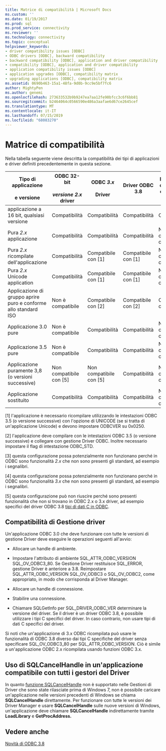 ```yaml
---
title: Matrice di compatibilità | Microsoft Docs
ms.custom: ''
ms.date: 01/19/2017
ms.prod: sql
ms.prod_service: connectivity
ms.reviewer: ''
ms.technology: connectivity
ms.topic: conceptual
helpviewer_keywords:
- driver compatibility issues [ODBC]
- ODBC drivers [ODBC], backward compatibility
- backward compatibility [ODBC], application and driver compatibility
- compatibility [ODBC], application and driver compatibility
- application compatibility issues [ODBC]
- application upgrades [ODBC], compatibility matrix
- upgrading applications [ODBC], compatibility matrix
ms.assetid: 0690b463-15a1-48fa-9d0b-9cc9e5bf7fc6
author: MightyPen
ms.author: genemi
ms.openlocfilehash: 273633532b9b9247ea7aa12fe90bfcc3c6f6bb81
ms.sourcegitcommit: b2464064c0566590e486a3aafae6d67ce2645cef
ms.translationtype: MT
ms.contentlocale: it-IT
ms.lasthandoff: 07/15/2019
ms.locfileid: "68083270"
---
```

# <a name="compatibility-matrix"></a>Matrice di compatibilità
Nella tabella seguente viene descritta la compatibilità dei tipi di applicazioni e driver definiti precedentemente in questa sezione.  
  
|Tipo di applicazione<br /><br /> e versione|ODBC 32-bit<br /><br /> *versione 2.x* driver|ODBC *3.x*<br /><br /> Driver|Driver ODBC 3.8|ISO e aprire compatibile con gruppo di driver|  
|--------------------------------------|-----------------------------------|---------------------------|---------------------|-----------------------------------------|  
|applicazione a 16 bit, qualsiasi versione|Compatibilità|Compatibilità|Compatibilità|Compatibilità|  
|Pura *2.x* applicazione|Compatibilità|Compatibilità|Compatibilità|Non compatibile con [3]|  
|Pura *2.x* ricompilate dell'applicazione|Compatibilità|Compatibile con [1]|Compatibile con [1]|Non compatibile con [3]|  
|Pura *2.x* Unicode application|Compatibilità|Compatibile con [1]|Compatibile con [1]|Non compatibile con [3]|  
|Applicazione di gruppo aprire puro e conforme allo standard ISO|Non è compatibile|Compatibile con [2]|Compatibile con [2]|Compatibile con [2]|  
|Applicazione 3.0 pure|Non è compatibile|Compatibilità|Compatibilità|Non compatibile con [4]|  
|Applicazione 3.5 pure|Non è compatibile|Compatibilità|Compatibilità|Non compatibile con [4]|  
|Applicazione puramente 3,8 (o versioni successive)|Non compatibile con [5]|Non compatibile con [5]|Compatibilità|Non compatibile con [4]|  
|Applicazione sostituito|Compatibilità|Compatibilità|Compatibilità|Non compatibile con [3]|  
  
 [1] l'applicazione è necessario ricompilare utilizzando le intestazioni ODBC 3.5 (o versione successive) con l'opzione di UNICODE (se si tratta di un'applicazione Unicode) e devono impostare ODBCVER su 0x0250.  
  
 [2] l'applicazione deve compilare con le intestazioni ODBC 3.5 (o versione successive) e collegare con gestione Driver ODBC. Inoltre necessario impostare il flag di intestazione ODBC_STD.  
  
 [3] questa configurazione possa potenzialmente non funzionano perché in ODBC sono funzionalità *2.x* che non sono presenti gli standard, ad esempio i segnalibri.  
  
 [4] questa configurazione possa potenzialmente non funzionano perché in ODBC sono funzionalità *3.x* che non sono presenti gli standard, ad esempio i segnalibri.  
  
 [5] questa configurazione può non riuscire perché sono presenti funzionalità che non si trovano in ODBC 2.x o 3.x driver, ad esempio specifici del driver ODBC 3.8 [tipi di dati C in ODBC](../../../odbc/reference/develop-app/c-data-types-in-odbc.md).  
  
## <a name="driver-manager-compatibility"></a>Compatibilità di Gestione driver  
 Un'applicazione ODBC 3.0 che deve funzionare con tutte le versioni di gestione Driver deve eseguire le operazioni seguenti all'avvio:  
  
-   Allocare un handle di ambiente.  
  
-   Impostare l'attributo di ambiente SQL_ATTR_ODBC_VERSION SQL_OV_ODBC3_80. Se Gestione Driver restituisce SQL_ERROR, gestione Driver è anteriore a 3.8. Reimpostare SQL_ATTR_ODBC_VERSION SQL_OV_ODBC3 o SQL_OV_ODBC2, come appropriato, in modo che corrisponda al Driver Manager.  
  
-   Allocare un handle di connessione.  
  
-   Stabilire una connessione.  
  
-   Chiamare SQLGetInfo per SQL_DRIVER_ODBC_VER determinare la versione del driver. Se il driver è un driver ODBC 3.8, è possibile utilizzare i tipi C specifici del driver. In caso contrario, non usare tipi di dati C specifici del driver.  
  
 Si noti che un'applicazione di 3.x ODBC ricompilata può usare le funzionalità di ODBC 3.8 diverso dai tipi C specifiche del driver senza specificare SQL_OV_ODBC3_80 per SQL_ATTR_ODBC_VERSION. Ciò è simile a un'applicazione ODBC 2.x ricompilata usando funzioni ODBC 3.x.  
  
## <a name="using-sqlcancelhandle-in-an-application-compatible-with-all-driver-managers"></a>Uso di SQLCancelHandle in un'applicazione compatibile con tutti i gestori del Driver  
 In quanto [funzione SQLCancelHandle](../../../odbc/reference/syntax/sqlcancelhandle-function.md) non è supportato nelle Gestioni di Driver che sono state rilasciate prima di Windows 7, non è possibile caricare un'applicazione nelle versioni precedenti di Windows se chiama **SQLCancelHandle** direttamente. Per funzionare con tutte le versioni dei Driver Manager e usare **SQLCancelHandle** sulle nuove versioni di Windows, un'applicazione deve chiamare **SQLCancelHandle** indirettamente tramite **LoadLibrary** e **GetProcAddress.**  
  
## <a name="see-also"></a>Vedere anche  
 [Novità di ODBC 3.8](../../../odbc/reference/what-s-new-in-odbc-3-8.md)
